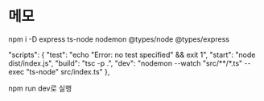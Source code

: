# 메모

npm i -D express ts-node nodemon @types/node @types/express


  "scripts": {
    "test": "echo \"Error: no test specified\" && exit 1",
    "start": "node dist/index.js",
    "build": "tsc -p .",
    "dev": "nodemon --watch \"src/**/*.ts\" --exec \"ts-node\" src/index.ts"
  },

npm run dev로 실행